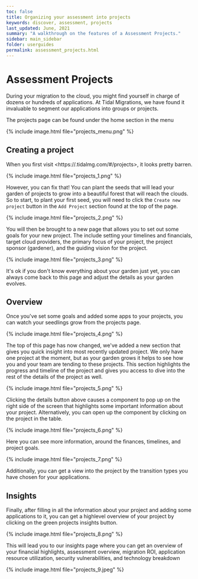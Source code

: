 ```yaml
---
toc: false
title: Organizing your assessment into projects
keywords: discover, assessment, projects
last_updated: June, 2021
summary: "A walkthrough on the features of a Assessment Projects."
sidebar: main_sidebar
folder: userguides
permalink: assessment_projects.html
---
```


# Assessment Projects

During your migration to the cloud, you might find yourself in charge of dozens or hundreds of applications. At Tidal Migrations, we have found it invaluable to segment our applications into groups or projects.

The projects page can be found under the home section in the menu

{% include image.html file="projects_menu.png" %}


## Creating a project

When you first visit <https://<your-subdomain>.tidalmg.com/#/projects>, it looks pretty barren.

{% include image.html file="projects_1.png" %}

However, <span class="underline">you</span> can fix that! You can plant the seeds that will lead your garden of projects to grow into a beautiful forest that will reach the clouds. So to start, to plant your first seed, you will need to click the `Create new project` button in the `Add Project` section found at the top of the page.

{% include image.html file="projects_2.png" %}

You will then be brought to a new page that allows you to set out some goals for your new project. The include setting your timelines and financials, target cloud providers, the primary focus of your project, the project sponsor (gardener), and the guiding vision for the project.

{% include image.html file="projects_3.png" %}

It's ok if you don't know everything about your garden just yet, you can always come back to this page and adjust the details as your garden evolves.


## Overview

Once you've set some goals and added some apps to your projects, you can watch your seedlings grow from the projects page.

{% include image.html file="projects_4.png" %}

The top of this page has now changed, we've added a new section that gives you quick insight into most recently updated project. We only have one project at the moment, but as your garden grows it helps to see how you and your team are tending to these projects. This section highlights the progress and timeline of the project and gives you access to dive into the rest of the details of the project as well.

{% include image.html file="projects_5.png" %}

Clicking the details button above causes a component to pop up on the right side of the screen that highlights some important information about your project. Alternatively, you can open up the component by clicking on the project in the table.

{% include image.html file="projects_6.png" %}

Here you can see more information, around the finances, timelines, and project goals.

{% include image.html file="projects_7.png" %}

Additionally, you can get a view into the project by the transition types you have chosen for your applications.


## Insights

Finally, after filling in all the information about your project and adding some applications to it, you can get a highlevel overview of your project by clicking on the green projects insights button.

{% include image.html file="projects_8.png" %}

This will lead you to our insights page where you can get an overview of your financial highlights, assessment overview, migration ROI, application resource utilization, security vulnerabilities, and technology breakdown

{% include image.html file="projects_9.jpeg" %}

